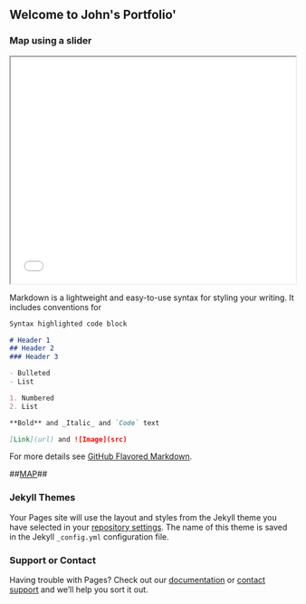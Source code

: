 ## Welcome to John's Portfolio'


### Map using a slider
<iframe src='/slide'
        width='100%' height='400px'>

</iframe>

Markdown is a lightweight and easy-to-use syntax for styling your writing. It includes conventions for

```markdown
Syntax highlighted code block

# Header 1
## Header 2
### Header 3

- Bulleted
- List

1. Numbered
2. List

**Bold** and _Italic_ and `Code` text

[Link](url) and ![Image](src)
```

For more details see [GitHub Flavored Markdown](https://guides.github.com/features/mastering-markdown/).

##[MAP](https://petroleumgis.github.io/portfolio/test)##
### Jekyll Themes

Your Pages site will use the layout and styles from the Jekyll theme you have selected in your [repository settings](https://github.com/petroleumGIS/portfolio/settings). The name of this theme is saved in the Jekyll `_config.yml` configuration file.

### Support or Contact

Having trouble with Pages? Check out our [documentation](https://help.github.com/categories/github-pages-basics/) or [contact support](https://github.com/contact) and we’ll help you sort it out.